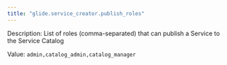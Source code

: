 ```yaml
---
title: "glide.service_creator.publish_roles"
---
```


Description: List of roles (comma-separated) that can publish a Service to the Service Catalog

Value: `admin,catalog_admin,catalog_manager`